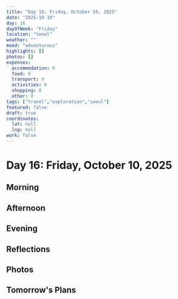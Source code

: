 ```yaml
---
title: "Day 16: Friday, October 10, 2025"
date: "2025-10-10"
day: 16
dayOfWeek: "Friday"
location: "Seoul"
weather: ""
mood: "adventurous"
highlights: []
photos: []
expenses:
  accommodation: 0
  food: 0
  transport: 0
  activities: 0
  shopping: 0
  other: 0
tags: ["travel","exploration","seoul"]
featured: false
draft: true
coordinates:
  lat: null
  lng: null
work: false
---
```

# Day 16: Friday, October 10, 2025

## Morning

## Afternoon

## Evening

## Reflections

## Photos

## Tomorrow's Plans
